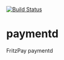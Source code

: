 [![Build Status](https://travis-ci.org/fritzpay/paymentd.svg?branch=master)](https://travis-ci.org/fritzpay/paymentd)

paymentd
========

FritzPay paymentd
